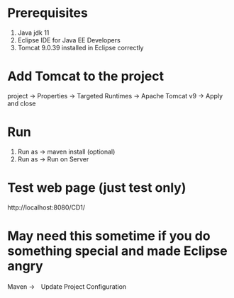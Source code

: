 # Prerequisites
1. Java jdk 11 
2. Eclipse IDE for Java EE Developers
3. Tomcat 9.0.39 installed in Eclipse correctly

# Add Tomcat to the project
project -> Properties -> Targeted Runtimes -> Apache Tomcat v9 -> Apply and close 

# Run
1. Run as -> maven install (optional)
2. Run as -> Run on Server

# Test web page (just test only)
http://localhost:8080/CD1/

# May need this sometime if you do something special and made Eclipse angry
Maven ->　Update Project Configuration
